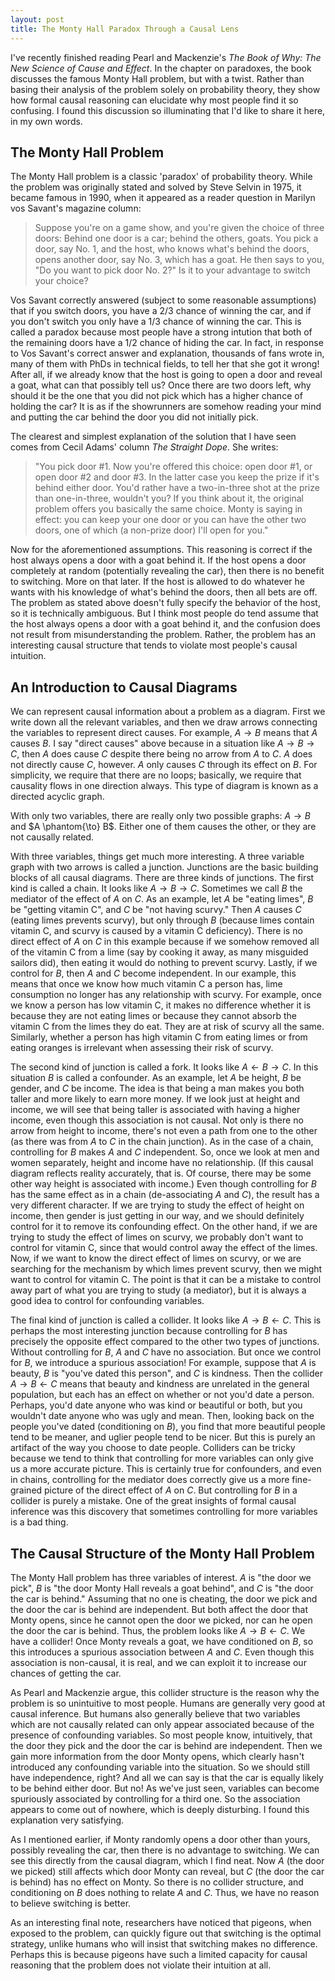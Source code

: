 ```yaml
---
layout: post
title: The Monty Hall Paradox Through a Causal Lens
---
```


I've recently finished reading Pearl and Mackenzie's *The Book of Why: The New Science of Cause and Effect*. 
In the chapter on paradoxes, the book discusses the famous Monty Hall problem, but with a twist.
Rather than basing their analysis of the problem solely on probability theory, they show how formal causal reasoning can elucidate why most people find it so confusing.
I found this discussion so illuminating that I'd like to share it here, in my own words.

## The Monty Hall Problem
The Monty Hall problem is a classic 'paradox' of probability theory. 
While the problem was originally stated and solved by Steve Selvin in 1975, it became famous in 1990, when it appeared as a reader question in Marilyn vos Savant's magazine column:

> Suppose you're on a game show, and you're given the choice of three doors: 
> Behind one door is a car; behind the others, goats. You pick a door, say No. 1,
> and the host, who knows what's behind the doors, opens another door, say No. 3, 
> which has a goat. He then says to you, "Do you want to pick door No. 2?" Is it to your advantage to switch your choice? 

Vos Savant correctly answered (subject to some reasonable assumptions) that if you switch doors,
you have a 2/3 chance of winning the car, and if you don't switch you only have a 1/3 chance of winning the car.
This is called a paradox because most people have a strong intution that both of the remaining doors have a 1/2 chance of hiding the car.
In fact, in response to Vos Savant's correct answer and explanation, thousands of fans wrote in, many of them with PhDs in technical fields, to tell her that she got it wrong!
After all, if we already know that the host is going to open a door and reveal a goat, what can that possibly tell us?
Once there are two doors left, why should it be the one that you did not pick which has a higher chance of holding the car?
It is as if the showrunners are somehow reading your mind and putting the car behind the door you did not initially pick.

The clearest and simplest explanation of the solution that I have seen comes from Cecil Adams' column *The Straight Dope*. 
She writes:

> "You pick door #1. Now you're offered this choice: open door #1, or open door #2 and door #3.
> In the latter case you keep the prize if it's behind either door.
> You'd rather have a two-in-three shot at the prize than one-in-three, wouldn't you? If you think about it,
> the original problem offers you basically the same choice.
> Monty is saying in effect: you can keep your one door or you can have the other two doors,
> one of which (a non-prize door) I'll open for you." 

Now for the aforementioned assumptions.
This reasoning is correct if the host always opens a door with a goat behind it.
If the host opens a door completely at random (potentially revealing the car), then there is no benefit to switching. More on that later.
If the host is allowed to do whatever he wants with his knowledge of what's behind the doors, then all bets are off.
The problem as stated above doesn't fully specify the behavior of the host, so it is technically ambiguous. 
But I think most people do tend assume that the host always opens a door with a goat behind it, and the confusion does not result from misunderstanding the problem.
Rather, the problem has an interesting causal structure that tends to violate most people's causal intuition.

## An Introduction to Causal Diagrams

We can represent causal information about a problem as a diagram. 
First we write down all the relevant variables, and then we draw arrows connecting the variables to represent direct causes. 
For example, $A \to B$ means that $A$ causes $B$.
I say "direct causes" above because in a situation like $A \to B \to C$, then $A$ does cause $C$ despite there being no arrow from $A$ to $C$.
$A$ does not directly cause $C$, however. $A$ only causes $C$ through its effect on $B$.
For simplicity, we require that there are no loops; basically, we require that causality flows in one direction always.
This type of diagram is known as a directed acyclic graph.

With only two variables, there are really only two possible graphs: $A \to B$ and $A \phantom{\to} B$.
Either one of them causes the other, or they are not causally related.

With three variables, things get much more interesting.
A three variable graph with two arrows is called a junction. 
Junctions are the basic building blocks of all causal diagrams.
There are three kinds of junctions.
The first kind is called a chain. 
It looks like $A \to B \to C$.
Sometimes we call $B$ the mediator of the effect of $A$ on $C$.
As an example, let $A$ be "eating limes", $B$ be "getting vitamin C", and $C$ be "not having scurvy."
Then $A$ causes $C$ (eating limes prevents scurvy), but only through $B$ (because limes contain vitamin C, and scurvy is caused by a vitamin C deficiency).
There is no direct effect of $A$ on $C$ in this example because if we somehow removed all of the vitamin C from a lime 
(say by cooking it away, as many misguided sailors did), then eating it would do nothing to prevent scurvy.
Lastly, if we control for $B$, then $A$ and $C$ become independent. In our example, this means that once we know how much vitamin C a person has, 
lime consumption no longer has any relationship with scurvy.
For example, once we know a person has low vitamin C, it makes no difference whether it is because they are not eating limes or because they cannot absorb
the vitamin C from the limes they do eat. They are at risk of scurvy all the same.
Similarly, whether a person has high vitamin C from eating limes or from eating oranges is irrelevant when assessing their risk of scurvy.

The second kind of junction is called a fork.
It looks like $A \leftarrow B \to C$.
In this situation $B$ is called a confounder.
As an example, let $A$ be height, $B$ be gender, and $C$ be income.
The idea is that being a man makes you both taller and more likely to earn more money.
If we look just at height and income, we will see that being taller is associated with having a higher income, even though this association is not causal.
Not only is there no arrow from height to income, there's not even a path from one to the other (as there was from $A$ to $C$ in the chain junction).
As in the case of a chain, controlling for $B$ makes $A$ and $C$ independent.
So, once we look at men and women separately, height and income have no relationship.
(If this causal diagram reflects reality accurately, that is. Of course, there may be some other way height is associated with income.)
Even though controlling for $B$ has the same effect as in a chain (de-associating $A$ and $C$), the result has a very different character.
If we are trying to study the effect of height on income, then gender is just getting in our way, and we should definitely control for it to remove its confounding effect.
On the other hand, if we are trying to study the effect of limes on scurvy, we probably don't want to control for vitamin C, since that would control away the effect of the limes.
Now, if we want to know the direct effect of limes on scurvy, or we are searching for the mechanism by which limes prevent scurvy, then we might want to control for vitamin C.
The point is that it can be a mistake to control away part of what you are trying to study (a mediator), but it is always a good idea to control for confounding variables.

The final kind of junction is called a collider.
It looks like $A \to B \leftarrow C$.
This is perhaps the most interesting junction because controlling for $B$ has precisely the opposite effect compared to the other two types of junctions.
Without controlling for $B$, $A$ and $C$ have no association. But once we control for $B$, we introduce a spurious association!
For example, suppose that $A$ is beauty, $B$ is "you've dated this person", and $C$ is kindness.
Then the collider $A \to B \leftarrow C$ means that beauty and kindness are unrelated in the general population, but each has an effect on whether or not you'd date a person.
Perhaps, you'd date anyone who was kind or beautiful or both, but you wouldn't date anyone who was ugly and mean.
Then, looking back on the people you've dated (conditioning on $B$), you find that more beautiful people tend to be meaner, and uglier people tend to be nicer.
But this is purely an artifact of the way you choose to date people.
Colliders can be tricky because we tend to think that controlling for more variables can only give us a more accurate picture.
This is certainly true for confounders, and even in chains, controlling for the mediator does correctly give us a more fine-grained picture of the direct effect of $A$ on $C$.
But controlling for $B$ in a collider is purely a mistake. 
One of the great insights of formal causal inference was this discovery that sometimes controlling for more variables is a bad thing.

## The Causal Structure of the Monty Hall Problem

The Monty Hall problem has three variables of interest.
$A$ is "the door we pick", $B$ is "the door Monty Hall reveals a goat behind", and $C$ is "the door the car is behind."
Assuming that no one is cheating, the door we pick and the door the car is behind are independent.
But both affect the door that Monty opens, since he cannot open the door we picked, nor can he open the door the car is behind.
Thus, the problem looks like $A \to B \leftarrow C$.
We have a collider!
Once Monty reveals a goat, we have conditioned on $B$, so this introduces a spurious association between $A$ and $C$.
Even though this association is non-causal, it is real, and we can exploit it to increase our chances of getting the car.

As Pearl and Mackenzie argue, this collider structure is the reason why the problem is so unintuitive to most people.
Humans are generally very good at causal inference.
But humans also generally believe that two variables which are not causally related can only appear associated because of the presence of confounding variables.
So most people know, intuitively, that the door they pick and the door the car is behind are independent.
Then we gain more information from the door Monty opens, which clearly hasn't introduced any confounding variable into the situation.
So we should still have independence, right? And all we can say is that the car is equally likely to be behind either door.
But no! As we've just seen, variables can become spuriously associated by controlling for a third one.
So the association appears to come out of nowhere, which is deeply disturbing.
I found this explanation very satisfying.

As I mentioned earlier, if Monty randomly opens a door other than yours, possibly revealing the car, then there is no advantage to switching.
We can see this directly from the causal diagram, which I find neat.
Now $A$ (the door we picked) still affects which door Monty can reveal, but $C$ (the door the car is behind) has no effect on Monty.
So there is no collider structure, and conditioning on $B$ does nothing to relate $A$ and $C$.
Thus, we have no reason to believe switching is better.

As an interesting final note, researchers have noticed that pigeons, when exposed to the problem, can quickly figure out that switching is the optimal strategy,
unlike humans who will insist that switching makes no difference.
Perhaps this is because pigeons have such a limited capacity for causal reasoning that the problem does not violate their intuition at all.




